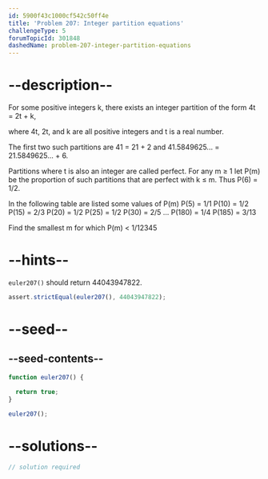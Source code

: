 ```yaml
---
id: 5900f43c1000cf542c50ff4e
title: 'Problem 207: Integer partition equations'
challengeType: 5
forumTopicId: 301848
dashedName: problem-207-integer-partition-equations
---
```


# --description--

For some positive integers k, there exists an integer partition of the form 4t = 2t + k,

where 4t, 2t, and k are all positive integers and t is a real number.

The first two such partitions are 41 = 21 + 2 and 41.5849625... = 21.5849625... + 6.

Partitions where t is also an integer are called perfect. For any m ≥ 1 let P(m) be the proportion of such partitions that are perfect with k ≤ m. Thus P(6) = 1/2.

In the following table are listed some values of P(m) P(5) = 1/1 P(10) = 1/2 P(15) = 2/3 P(20) = 1/2 P(25) = 1/2 P(30) = 2/5 ... P(180) = 1/4 P(185) = 3/13

Find the smallest m for which P(m) &lt; 1/12345

# --hints--

`euler207()` should return 44043947822.

```js
assert.strictEqual(euler207(), 44043947822);
```

# --seed--

## --seed-contents--

```js
function euler207() {

  return true;
}

euler207();
```

# --solutions--

```js
// solution required
```